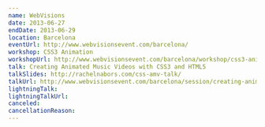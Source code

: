```yaml
---
name: WebVisions
date: 2013-06-27
endDate: 2013-06-29
location: Barcelona
eventUrl: http://www.webvisionsevent.com/barcelona/
workshop: CSS3 Animation
workshopUrl: http://www.webvisionsevent.com/barcelona/workshop/css3-animation/?redir=L2JhcmNlbG9uYS93b3Jrc2hvcHMvIzI=
talk: Creating Animated Music Videos with CSS3 and HTML5
talkSlides: http://rachelnabors.com/css-amv-talk/
talkUrl: http://www.webvisionsevent.com/barcelona/session/creating-animated-music-videos-with-css3-and-html5-x4u0/?redir=L2JhcmNlbG9uYS9zZXNzaW9ucy8jMw==
lightningTalk:
lightningTalkUrl:
canceled:
cancellationReason:
---
```

